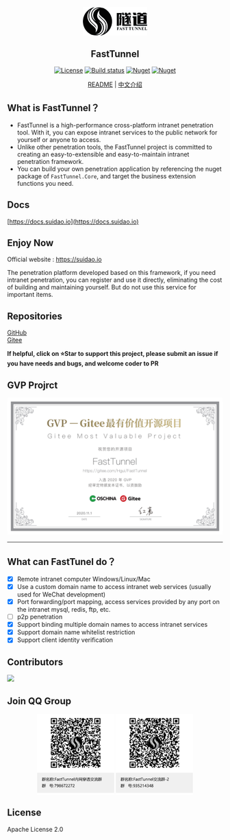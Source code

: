 <div align="center">
  
<img src="images/logo.png" width="150" align=center />

## FastTunnel
[![License](https://img.shields.io/badge/license-Apache%202-green.svg)](https://www.apache.org/licenses/LICENSE-2.0)
[![Build status](https://github.com/anjoy8/blog.core/workflows/.NET%20Core/badge.svg)](https://github.com/SpringHgui/FastTunnel/actions)
[![Nuget](https://img.shields.io/nuget/v/FastTunnel.Core)](https://www.nuget.org/packages/FastTunnel.Core/)
[![Nuget](https://img.shields.io/nuget/dt/FastTunnel.Core)](https://www.nuget.org/packages/FastTunnel.Core/)

[README](README.md) | [中文介绍](README_zh.md)  

</div>


## What is FastTunnel？
- FastTunnel is a high-performance cross-platform intranet penetration tool. With it, you can expose intranet services to the public network for yourself or anyone to access.
- Unlike other penetration tools, the FastTunnel project is committed to creating an easy-to-extensible and easy-to-maintain intranet penetration framework.
- You can build your own penetration application by referencing the nuget package of `FastTunnel.Core`, and target the business extension functions you need.

## Docs
[https://docs.suidao.io](https://docs.suidao.io)
 
## Enjoy Now
Official website : https://suidao.io  

The penetration platform developed based on this framework, if you need intranet penetration, you can register and use it directly, eliminating the cost of building and maintaining yourself.
But do not use this service for important items.

## Repositories

[GitHub](https://github.com/SpringHgui/FastTunnel)  
[Gitee](https://gitee.com/Hgui/FastTunnel)

**If helpful, click on ⭐Star to support this project, please submit an issue if you have needs and bugs, and welcome coder to PR**

## GVP Projrct

![img1](images/gvp.png)
***

## What can FastTunel do？
- [x] Remote intranet computer Windows/Linux/Mac
- [x] Use a custom domain name to access intranet web services (usually used for WeChat development)
- [x] Port forwarding/port mapping, access services provided by any port on the intranet mysql, redis, ftp, etc.
- [ ] p2p penetration
- [x] Support binding multiple domain names to access intranet services
- [x] Support domain name whitelist restriction
- [x] Support client identity verification
 
## Contributors
<a href = "https://github.com/FastTunnel/FastTunnel/graphs/contributors">
  <img src = "https://contrib.rocks/image?repo=FastTunnel/FastTunnel"/>
</a>
 
## Join QQ Group

<div align="center">
  <img src="images/qqgroup.png" width="180" align=center />
  <img src="images/FastTunnel-2.png" width="180" align=center />
</div>

## License
Apache License 2.0
